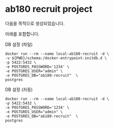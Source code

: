 # ab180 recruit project
다음을 목적으로 생성되었습니다.

아래를 포함합니다.

DB 설정 (파일)
```
docker run --rm --name local-ab180-recruit -d \
-v ${PWD}/schema:/docker-entrypoint-initdb.d \
-p 5422:5432 \
-e POSTGRES_PASSWORD='1234' \
-e POSTGRES_USER="admin" \
-e POSTGRES_DB="ab180-recruit"  \
postgres
```

DB 설정 (자동)
```
docker run --rm --name local-ab180-recruit -d \
-p 5422:5432 \
-e POSTGRES_PASSWORD='1234' \
-e POSTGRES_USER="admin" \
-e POSTGRES_DB="ab180-recruit"  \
postgres
```